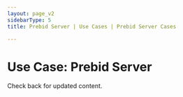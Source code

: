 ```yaml
---
layout: page_v2
sidebarType: 5
title: Prebid Server | Use Cases | Prebid Server Cases

---
```


# Use Case: Prebid Server

Check back for updated content. 
